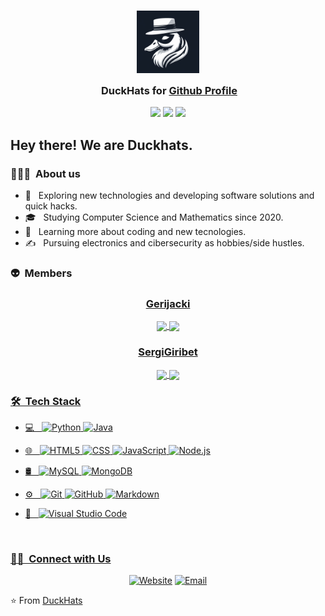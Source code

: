 <h3 align="center">
	<img src="./thumbnail.png" width="100" alt="Logo"/><br/>
	<img src="https://raw.githubusercontent.com/DuckHats/DuckHats/main/assets/misc/transparent.png" height="30" width="0px"/>
	DuckHats for <a href="https://github.com/DuckHats">Github Profile</a>
</h3>

<p align="center">
	<a href="https://github.com/DuckHats/github-readme-stats/stargazers"><img src="https://img.shields.io/github/stars/DuckHats/github-readme-stats?colorA=363a4f&colorB=b7bdf8&style=for-the-badge"></a>
	<a href="https://github.com/DuckHats/github-readme-stats/issues"><img src="https://img.shields.io/github/issues/DuckHats/github-readme-stats?colorA=363a4f&colorB=f5a97f&style=for-the-badge"></a>
	<a href="https://github.com/DuckHats/github-readme-stats/contributors"><img src="https://img.shields.io/github/contributors/DuckHats/github-readme-stats?colorA=363a4f&colorB=a6da95&style=for-the-badge"></a>
</p>

<h2> Hey there! We are Duckhats.</h2>

<h3> 👨🏻‍💻 &nbsp;About us </h3>

- 🤔 &nbsp; Exploring new technologies and developing software solutions and quick hacks.
- 🎓 &nbsp; Studying Computer Science and Mathematics since 2020.
- 🌱 &nbsp; Learning more about coding and new tecnologies.
- ✍️ &nbsp; Pursuing electronics and cibersecurity as hobbies/side hustles.

<h3> 👽 &nbsp;Members </h3>
<div align="center">
    <h3><a href="https://github.com/Gerijacki">Gerijacki</a></h3>
    <a href="https://github.com/Gerijacki">
      <img align="center" src="http://github-profile-summary-cards.vercel.app/api/cards/stats?username=Gerijacki&theme=2077" height="180em" />
      <img align="center" src="http://github-profile-summary-cards.vercel.app/api/cards/most-commit-language?username=Gerijacki&theme=2077" height="180em" /> 
</div>

<div align="center">
    <h3><a href="https://github.com/SergiGiribet">SergiGiribet</a></h3>
    </a>
      <a href="https://github.com/SergiGiribet">
      <img align="center" src="http://github-profile-summary-cards.vercel.app/api/cards/stats?username=SergiGiribet&theme=radical" height="180em" />
      <img align="center" src="http://github-profile-summary-cards.vercel.app/api/cards/most-commit-language?username=SergiGiribet&theme=radical" height="180em" /> 
</div>

<h3> 🛠 &nbsp;Tech Stack</h3>

- 💻 &nbsp;
  ![Python](https://img.shields.io/badge/-Python-333333?style=flat&logo=python)
  ![Java](https://img.shields.io/badge/-Java-333333?style=flat&logo=Java&logoColor=007396)

- 🌐 &nbsp;
  ![HTML5](https://img.shields.io/badge/-HTML5-333333?style=flat&logo=HTML5)
  ![CSS](https://img.shields.io/badge/-CSS-333333?style=flat&logo=CSS3&logoColor=1572B6)
  ![JavaScript](https://img.shields.io/badge/-JavaScript-333333?style=flat&logo=javascript)
  ![Node.js](https://img.shields.io/badge/-Node.js-333333?style=flat&logo=node.js)
- 🛢 &nbsp;
  ![MySQL](https://img.shields.io/badge/-MySQL-333333?style=flat&logo=mysql)
  ![MongoDB](https://img.shields.io/badge/-MongoDB-333333?style=flat&logo=mongodb)
- ⚙️ &nbsp;
  ![Git](https://img.shields.io/badge/-Git-333333?style=flat&logo=git)
  ![GitHub](https://img.shields.io/badge/-GitHub-333333?style=flat&logo=github)
  ![Markdown](https://img.shields.io/badge/-Markdown-333333?style=flat&logo=markdown)
- 🔧 &nbsp;
  ![Visual Studio Code](https://img.shields.io/badge/-Visual%20Studio%20Code-333333?style=flat&logo=visual-studio-code&logoColor=007ACC)

<br/>

<h3> 🤝🏻 &nbsp;Connect with Us </h3>

<p align="center">
<a href="https://www.adityavsingh.com/"><img alt="Website" src="https://img.shields.io/badge/Website-www.Duckhats.com-blue?style=flat-square&logo=google-chrome"></a>
<a href="duckhats@gmail.com"><img alt="Email" src="https://img.shields.io/badge/Email-duckhats@gmail.com-blue?style=flat-square&logo=gmail"></a>
</p>

⭐️ From [DuckHats](https://github.com/DuckHats)